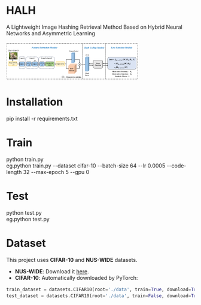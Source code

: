 # HALH
A Lightweight Image Hashing Retrieval Method Based on Hybrid Neural Networks and Asymmetric Learning

<img src="model.png" alt="ViT_SIR" style="width: 70%;"/>

# Installation
pip install -r requirements.txt

# Train
python train.py \
eg.python train.py --dataset cifar-10 --batch-size 64 --lr 0.0005 --code-length 32 --max-epoch 5 --gpu 0

# Test
python test.py \
eg.python test.py

# Dataset
This project uses **CIFAR-10** and **NUS-WIDE** datasets.

- **NUS-WIDE**: Download it [here](https://github.com/Tree-Shu-Zhao/DSDH_PyTorch).  
- **CIFAR-10**: Automatically downloaded by PyTorch:

```python
train_dataset = datasets.CIFAR10(root='./data', train=True, download=True)
test_dataset = datasets.CIFAR10(root='./data', train=False, download=True)
